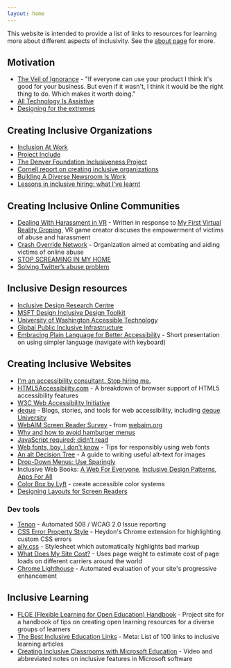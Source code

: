 ```yaml
---
layout: home
---
```


This website is intended to provide a list of links to resources for learning more about different aspects of inclusivity. See the [about page](https://evansimpson.github.io/inclusive/about) for more.

## Motivation
- [The Veil of Ignorance](http://mrmrs.io/writing/2016/03/23/the-veil-of-ignorance/) - "If everyone can use your product I think it's good for your business. But even if it wasn't, I think it would be the right thing to do. Which makes it worth doing."
- [All Technology Is Assistive](https://backchannel.com/all-technology-is-assistive-ac9f7183c8cd#.d1cjwua7a)
- [Designing for the extremes](https://sugoru.com/2013/07/14/designing-for-the-extremes/)

## Creating Inclusive Organizations
- [Inclusion At Work](https://inclusionatwork.co/)
- [Project Include](http://projectinclude.org/)
- [The Denver Foundation Inclusiveness Project](http://www.nonprofitinclusiveness.org/)
- [Cornell report on creating inclusive organizations](http://digitalcommons.ilr.cornell.edu/cgi/viewcontent.cgi?article=1056&context=articles)
- [Building A Diverse Newsroom Is Work](https://medium.com/@shani_o/building-a-diverse-newsroom-is-work-e4843d6d014b)
- [Lessons in inclusive hiring: what I’ve learnt](https://medium.com/@s_m_i/lessons-in-inclusive-hiring-what-ive-learnt-d8501d8925d5#.n195712a4)

## Creating Inclusive Online Communities
- [Dealing With Harassment in VR](http://uploadvr.com/dealing-with-harassment-in-vr/) - Written in response to [My First Virtual Reality Groping](https://medium.com/athena-talks/my-first-virtual-reality-sexual-assault-2330410b62ee#.rsrggsimc), VR game creator discuses the empowerment of victims of abuse and harassment
- [Crash Override Network](http://www.crashoverridenetwork.com/) - Organization aimed at combating and aiding victims of online abuse
- [STOP SCREAMING IN MY HOME](https://medium.com/internet-creators-guild/stop-screaming-in-my-home-dadde0c2056c)
- [Solving Twitter’s abuse problem](https://medium.com/@Haje/solving-twitter-s-abuse-problem-3f1f8ac1a0d2)

## Inclusive Design resources
- [Inclusive Design Research Centre](http://idrc.ocadu.ca/)
- [MSFT Design Inclusive Design Toolkit](https://www.microsoft.com/en-us/design/practice)
- [University of Washington Accessible Technology](http://www.washington.edu/accessibility/)
- [Global Public Inclusive Infrastructure](http://gpii.net/index.html)
- [Embracing Plain Language for Better Accessibility](http://www.handcoding.com/presentations/plaina11y/) - Short presentation on using simpler language (navigate with keyboard)

## Creating Inclusive Websites
- [I'm an accessibility consultant. Stop hiring me.](https://www.joedolson.com/2016/01/im-an-accessibility-consultant-stop-hiring-me/)
- [HTML5Accessibility.com](http://html5accessibility.com/) - A breakdown of browser support of HTML5 accessibility features
- [W3C Web Accessibility Initiative](https://www.w3.org/WAI/)
- [deque](http://www.deque.com/) - Blogs, stories, and tools for web accessibility, including [deque University](https://dequeuniversity.com/)
- [WebAIM Screen Reader Survey](http://webaim.org/projects/screenreadersurvey6/) - from [webaim.org](http://webaim.org/)
- [Why and how to avoid hamburger menus](https://lmjabreu.com/post/why-and-how-to-avoid-hamburger-menus/)
- [JavaScript required; didn't read](http://tantek.com/2015/069/t1/js-dr-javascript-required-dead)
- [Web fonts, boy, I don't know](http://meowni.ca/posts/web-fonts/) - Tips for responsibly using web fonts
- [An alt Decision Tree](https://www.w3.org/WAI/tutorials/images/decision-tree/) - A guide to writing useful alt-text for images
- [Drop-Down Menus: Use Sparingly](https://www.nngroup.com/articles/drop-down-menus-use-sparingly/)
- Inclusive Web Books: [A Web For Everyone](https://www.goodreads.com/book/show/20640233-a-web-for-everyone), [Inclusive Design Patterns](https://www.goodreads.com/book/show/30816008-inclusive-design-patterns---coding-accessibility-into-web-design), [Apps For All](https://www.goodreads.com/book/show/22703073-apps-for-all)
- [Color Box by Lyft](http://www.colorbox.io) - create accessible color systems
- [Designing Layouts for Screen Readers](https://benrobertson.io/accessibility/designing-layouts-for-screen-readers)

### Dev tools
- [Tenon](https://tenon.io/) - Automated 508 / WCAG 2.0 Issue reporting
- [CSS Error Property Style](https://github.com/Heydon/css-error-property-style/) - Heydon's Chrome extension for highlighting custom CSS errors
- [ally.css](https://ffoodd.github.io/a11y.css/) - Stylesheet which automatically highlights bad markup
- [What Does My Site Cost?](https://whatdoesmysitecost.com/) - Uses page weight to estimate cost of page loads on different carriers around the world
- [Chrome Lighthouse](https://github.com/GoogleChrome/lighthouse) - Automated evaluation of your site's progressive enhancement

## Inclusive Learning
- [FLOE (Flexible Learning for Open Education) Handbook](http://floeproject.org/) - Project site for a handbook of tips on creating open learning resources for a diverse groups of learners
- [The Best Inclusive Education Links](http://www.thinkinclusive.us/the-best-inclusive-education-links-100-links-to-the-best-inclusion-related-articles-videos-and-media-on-the-web/#sthash.p09OU38a.dpuf) - Meta: List of 100 links to inclusive learning articles
- [Creating Inclusive Classrooms with Microsoft Education](https://samuelmcneill.com/2018/01/29/video-creating-inclusive-classrooms/) - Video and abbreviated notes on inclusive features in Microsoft software

